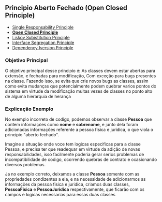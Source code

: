 ## Principio Aberto Fechado (Open Closed Principle)

* [Single Responsability Principle](https://github.com/felipeNeves93/solidconcepts/tree/master/src/br/com/solidconcepts/singleresponsability)
* **[Open Closed Principle](https://github.com/felipeNeves93/solidconcepts/tree/master/src/br/com/solidconcepts/openclosed)**
* [Liskov Subistitution Principle](https://github.com/felipeNeves93/solidconcepts/tree/master/src/br/com/solidconcepts/liskovsubstitution)
* [Interface Segregation Principle](https://github.com/felipeNeves93/solidconcepts/tree/master/src/br/com/solidconcepts/interfacesegregation)
* [Dependency Iversion Principle](https://github.com/felipeNeves93/solidconcepts/tree/master/src/br/com/solidconcepts/dependencyinversion)


### Objetivo Principal

O objetivo principal desse principio é: As classes devem estar abertas para extensão, e fechadas
para modificação, Com exceção para bugs presentes na classe. Fazendo isso,
se evita que crie novos bugs as classes, assim como evita mudanças que potencialmente
podem quebrar varios pontos do sistema em virtude da modificação muitas vezes de classes 
no ponto alto de alguma hierarquia de herança

### Explicação Exemplo

No exemplo incorreto de codigo, podemos observar a classe **Pessoa**
que contem informações como **nome** e **sobrenome**, e junto dela foram 
adicionadas informações referente a pessoa fisica e juridica, o que viola o
principio "aberto fechado".

Imagine a situação onde voce tem logicas especificas para a classe Pessoa, e precisa
ter que readequar em virtude da adição de novas responsabilidades, isso facilmente
poderia gerar serios problemas de incompatibilidade de codigo, ocorrendo
quebras de contrato e ocasionando diversos problemas.

Ja no exemplo correto, deixamos a classe **Pessoa** somente com as propriedades
condizentes a ela, e na necessidade de adicionarmos as informações da pessoa 
fisica e juridica, criamos duas classes, **PessoaFisica** e **PessoaJuridica** respectivamente,
que ficarão com os campos e logicas necessarias para essas duas classes.